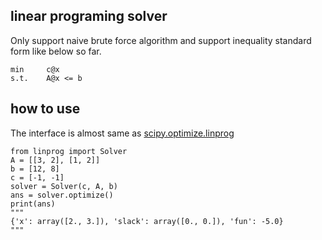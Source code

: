 ## linear programing solver
Only support naive brute force algorithm and support inequality standard form like below so far.
```
min     c@x
s.t.    A@x <= b
```

## how to use 
The interface is almost same as [scipy.optimize.linprog](https://docs.scipy.org/doc/scipy/reference/generated/scipy.optimize.linprog.html)

```
from linprog import Solver
A = [[3, 2], [1, 2]]
b = [12, 8]
c = [-1, -1]
solver = Solver(c, A, b)
ans = solver.optimize()
print(ans)
"""
{'x': array([2., 3.]), 'slack': array([0., 0.]), 'fun': -5.0}
"""
```
